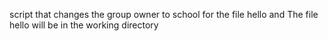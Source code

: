 script that changes the group owner to school for the file hello and The file hello will be in the working directory
